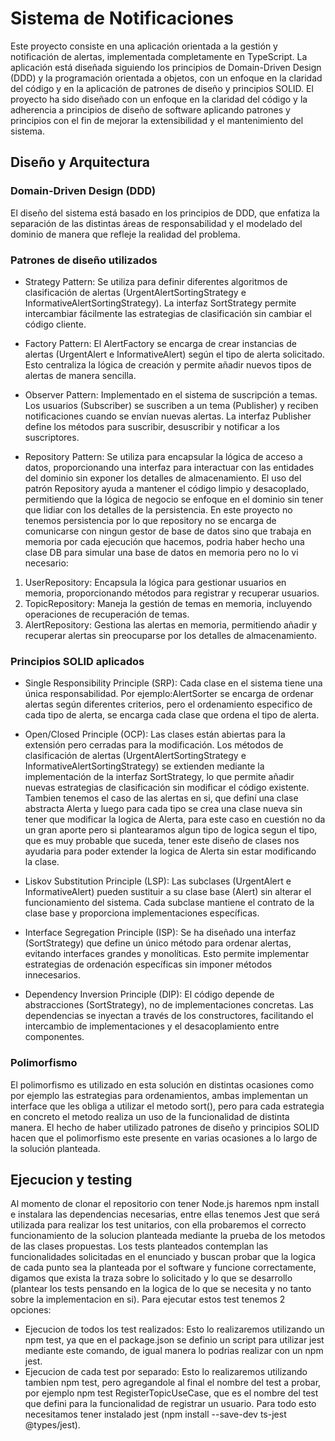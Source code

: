 # Sistema de Notificaciones

Este proyecto consiste en una aplicación orientada a la gestión y notificación de alertas, implementada completamente en TypeScript. La aplicación está diseñada siguiendo los principios de Domain-Driven Design (DDD) y la programación orientada a objetos, con un enfoque en la claridad del código y en la aplicación de patrones de diseño y principios SOLID. El proyecto ha sido diseñado con un enfoque en la claridad del código y la adherencia a principios de diseño de software aplicando patrones y principios con el fin de mejorar la extensibilidad y el mantenimiento del sistema.

## Diseño y Arquitectura
### Domain-Driven Design (DDD)
El diseño del sistema está basado en los principios de DDD, que enfatiza la separación de las distintas áreas de responsabilidad y el modelado del dominio de manera que refleje la realidad del problema. 

### Patrones de diseño utilizados
- Strategy Pattern: Se utiliza para definir diferentes algoritmos de clasificación de alertas (UrgentAlertSortingStrategy e InformativeAlertSortingStrategy). La interfaz SortStrategy permite intercambiar fácilmente las estrategias de clasificación sin cambiar el código cliente.

- Factory Pattern: El AlertFactory se encarga de crear instancias de alertas (UrgentAlert e InformativeAlert) según el tipo de alerta solicitado. Esto centraliza la lógica de creación y permite añadir nuevos tipos de alertas de manera sencilla.

- Observer Pattern: Implementado en el sistema de suscripción a temas. Los usuarios (Subscriber) se suscriben a un tema (Publisher) y reciben notificaciones cuando se envían nuevas alertas. La interfaz Publisher define los métodos para suscribir, desuscribir y notificar a los suscriptores.

- Repository Pattern: Se utiliza para encapsular la lógica de acceso a datos, proporcionando una interfaz para interactuar con las entidades del dominio sin exponer los detalles de almacenamiento. El uso del patrón Repository ayuda a mantener el código limpio y desacoplado, permitiendo que la lógica de negocio se enfoque en el dominio sin tener que lidiar con los detalles de la persistencia. En este proyecto no tenemos persistencia por lo que repository no se encarga de comunicarse con ningun gestor de base de datos sino que trabaja en memoria por cada ejecución que hacemos, podria haber hecho una clase DB para simular una base de datos en memoria pero no lo vi necesario:
1. UserRepository: Encapsula la lógica para gestionar usuarios en memoria, proporcionando métodos para registrar y recuperar usuarios.
2. TopicRepository: Maneja la gestión de temas en memoria, incluyendo operaciones de recuperación de temas.
3. AlertRepository: Gestiona las alertas en memoria, permitiendo añadir y recuperar alertas sin preocuparse por los detalles de almacenamiento.

### Principios SOLID aplicados
- Single Responsibility Principle (SRP): Cada clase en el sistema tiene una única responsabilidad. Por ejemplo:AlertSorter se encarga de ordenar alertas según diferentes criterios, pero el ordenamiento especifico de cada tipo de alerta, se encarga cada clase que ordena el tipo de alerta.

- Open/Closed Principle (OCP): Las clases están abiertas para la extensión pero cerradas para la modificación. Los métodos de clasificación de alertas (UrgentAlertSortingStrategy e InformativeAlertSortingStrategy) se extienden mediante la implementación de la interfaz SortStrategy, lo que permite añadir nuevas estrategias de clasificación sin modificar el código existente. Tambien tenemos el caso de las alertas en si, que definí una clase abstracta Alerta y luego para cada tipo se crea una clase nueva sin tener que modificar la logica de Alerta, para este caso en cuestión no da un gran aporte pero si plantearamos algun tipo de logica segun el tipo, que es muy probable que suceda, tener este diseño de clases nos ayudaria para poder extender la logica de Alerta sin estar modificando la clase.

- Liskov Substitution Principle (LSP): Las subclases (UrgentAlert e InformativeAlert) pueden sustituir a su clase base (Alert) sin alterar el funcionamiento del sistema. Cada subclase mantiene el contrato de la clase base y proporciona implementaciones específicas.

- Interface Segregation Principle (ISP): Se ha diseñado una interfaz (SortStrategy) que define un único método para ordenar alertas, evitando interfaces grandes y monolíticas. Esto permite implementar estrategias de ordenación específicas sin imponer métodos innecesarios.

- Dependency Inversion Principle (DIP): El código depende de abstracciones (SortStrategy), no de implementaciones concretas. Las dependencias se inyectan a través de los constructores, facilitando el intercambio de implementaciones y el desacoplamiento entre componentes.

### Polimorfismo
El polimorfismo es utilizado en esta solución en distintas ocasiones como por ejemplo las estrategias para ordenamientos, ambas implementan un interface que les obliga a utilizar el metodo sort(), pero para cada estrategia en concreto el metodo realiza un uso de la funcionalidad de distinta manera. El hecho de haber utilizado patrones de diseño y principios SOLID hacen que el polimorfismo este presente en varias ocasiones a lo largo de la solución planteada.

## Ejecucion y testing
Al momento de clonar el repositorio con tener Node.js haremos npm install e instalara las dependencias necesarias, entre ellas tenemos Jest que será utilizada para realizar los test unitarios, con ella probaremos el correcto funcionamiento de la solucion planteada mediante la prueba de los metodos de las clases propuestas. Los tests planteados contemplan las funcionalidades solicitadas en el enunciado y buscan probar que la logica de cada punto sea la planteada por el software y funcione correctamente, digamos que exista la traza sobre lo solicitado y lo que se desarrollo (plantear los tests pensando en la logica de lo que se necesita y no tanto sobre la implementacion en si). Para ejecutar estos test tenemos 2 opciones:
- Ejecucion de todos los test realizados: Esto lo realizaremos utilizando un npm test, ya que en el package.json se definio un script para utilizar jest mediante este comando, de igual manera lo podrias realizar con un npm jest.
- Ejecucion de cada test por separado: Esto lo realizaremos utilizando tambien npm test, pero agregandole al final el nombre del test a probar, por ejemplo npm test RegisterTopicUseCase, que es el nombre del test que defini para la funcionalidad de registrar un usuario.
Para todo esto necesitamos tener instalado jest (npm install --save-dev ts-jest @types/jest).
